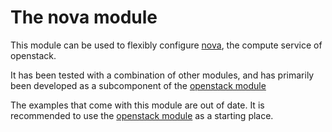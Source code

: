 # The nova module

This module can be used to flexibly configure [nova](http://nova.openstack.org/),
the compute service of openstack.

It has been tested with a combination of other modules, and has primarily been
developed as a subcomponent of the [openstack module](https://github.com/puppetlabs/puppetlabs-openstack)

The examples that come with this module are out of date. It is recommended to use
the [openstack module](https://github.com/puppetlabs/puppetlabs-openstack) as a starting place.
